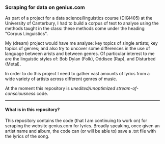 ### Scraping for data on genius.com 

As part of a project for a data science/linguistics course (DIGI405) at the University of Canterbury, I had to build a corpus of text to analyse using the methods taught in the class: these methods come under the heading "Corpus Linguistics".

My (dream) project would have me analyse: key topics of single artists; key topics of genres; and also try to uncover some differences in the use of language between arists and between genres. Of particular interest to me are the linguistic styles of: Bob Dylan (Folk), Oddisee (Rap), and Disturbed (Metal).

In order to do this project I need to gather vast amounts of lyrics from a wide variety of artists across different genres of music. 
 
At the moment this repository is *unedited/unoptimized stream-of-consciousness* code. 

---

#### What is in this repository? 

This repository contains the code (that I am continuing to work on) for scraping the website genius.com for lyrics. Broadly speaking, once given an artist name and album, the code can (or will be able to) save a .txt file with the lyrics of the song. 

